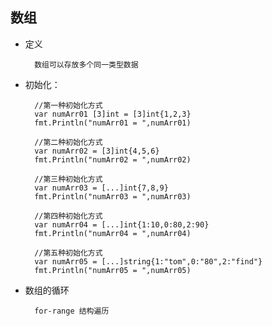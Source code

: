 ## 数组
    
- 定义
    
        数组可以存放多个同一类型数据
        
- 初始化：
        
        //第一种初始化方式
        var numArr01 [3]int = [3]int{1,2,3}
        fmt.Println("numArr01 = ",numArr01)
    
        //第二种初始化方式
        var numArr02 = [3]int{4,5,6}
        fmt.Println("numArr02 = ",numArr02)
    
        //第三种初始化方式
        var numArr03 = [...]int{7,8,9}
        fmt.Println("numArr03 = ",numArr03)
    
        //第四种初始化方式
        var numArr04 = [...]int{1:10,0:80,2:90}
        fmt.Println("numArr04 = ",numArr04)
    
        //第五种初始化方式
        var numArr05 = [...]string{1:"tom",0:"80",2:"find"}
        fmt.Println("numArr05 = ",numArr05)

- 数组的循环
        
        for-range 结构遍历
